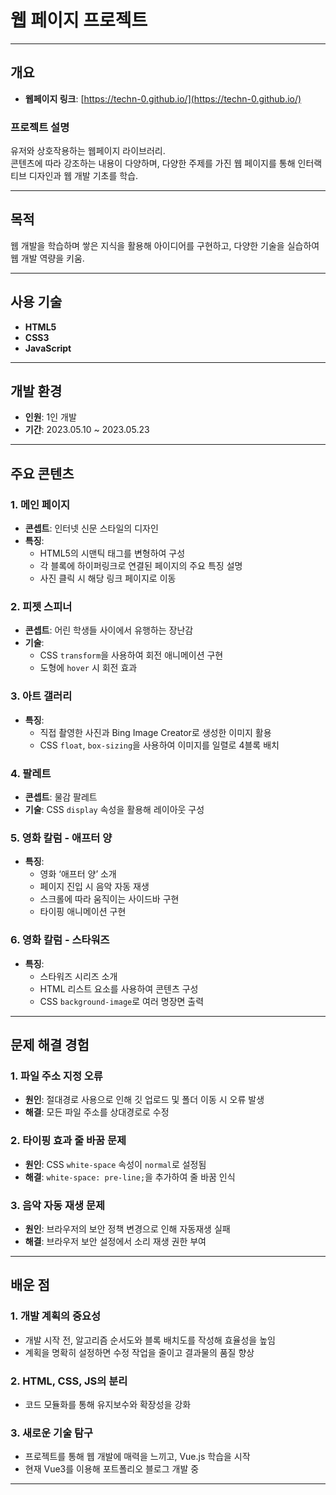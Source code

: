 # 웹 페이지 프로젝트

---

## **개요**  
- **웹페이지 링크**: [https://techn-0.github.io/](https://techn-0.github.io/)  

### **프로젝트 설명**  
유저와 상호작용하는 웹페이지 라이브러리.  
콘텐츠에 따라 강조하는 내용이 다양하며, 다양한 주제를 가진 웹 페이지를 통해 인터랙티브 디자인과 웹 개발 기초를 학습.

---

## **목적**  
웹 개발을 학습하며 쌓은 지식을 활용해 아이디어를 구현하고, 다양한 기술을 실습하여 웹 개발 역량을 키움.

---

## **사용 기술**  
- **HTML5**  
- **CSS3**  
- **JavaScript**  

---

## **개발 환경**  
- **인원**: 1인 개발  
- **기간**: 2023.05.10 ~ 2023.05.23  

---

## **주요 콘텐츠**

### **1. 메인 페이지**  
- **콘셉트**: 인터넷 신문 스타일의 디자인  
- **특징**:  
  - HTML5의 시맨틱 태그를 변형하여 구성  
  - 각 블록에 하이퍼링크로 연결된 페이지의 주요 특징 설명  
  - 사진 클릭 시 해당 링크 페이지로 이동  

### **2. 피젯 스피너**  
- **콘셉트**: 어린 학생들 사이에서 유행하는 장난감  
- **기술**:  
  - CSS `transform`을 사용하여 회전 애니메이션 구현  
  - 도형에 `hover` 시 회전 효과  

### **3. 아트 갤러리**  
- **특징**:  
  - 직접 촬영한 사진과 Bing Image Creator로 생성한 이미지 활용  
  - CSS `float`, `box-sizing`을 사용하여 이미지를 일렬로 4블록 배치  

### **4. 팔레트**  
- **콘셉트**: 물감 팔레트  
- **기술**: CSS `display` 속성을 활용해 레이아웃 구성  

### **5. 영화 칼럼 - 애프터 양**  
- **특징**:  
  - 영화 ‘애프터 양’ 소개  
  - 페이지 진입 시 음악 자동 재생  
  - 스크롤에 따라 움직이는 사이드바 구현  
  - 타이핑 애니메이션 구현  

### **6. 영화 칼럼 - 스타워즈**  
- **특징**:  
  - 스타워즈 시리즈 소개  
  - HTML 리스트 요소를 사용하여 콘텐츠 구성  
  - CSS `background-image`로 여러 명장면 출력  

---

## **문제 해결 경험**  

### **1. 파일 주소 지정 오류**  
- **원인**: 절대경로 사용으로 인해 깃 업로드 및 폴더 이동 시 오류 발생  
- **해결**: 모든 파일 주소를 상대경로로 수정  

### **2. 타이핑 효과 줄 바꿈 문제**  
- **원인**: CSS `white-space` 속성이 `normal`로 설정됨  
- **해결**: `white-space: pre-line;`을 추가하여 줄 바꿈 인식  

### **3. 음악 자동 재생 문제**  
- **원인**: 브라우저의 보안 정책 변경으로 인해 자동재생 실패  
- **해결**: 브라우저 보안 설정에서 소리 재생 권한 부여  

---

## **배운 점**

### **1. 개발 계획의 중요성**  
- 개발 시작 전, 알고리즘 순서도와 블록 배치도를 작성해 효율성을 높임  
- 계획을 명확히 설정하면 수정 작업을 줄이고 결과물의 품질 향상  

### **2. HTML, CSS, JS의 분리**  
- 코드 모듈화를 통해 유지보수와 확장성을 강화  

### **3. 새로운 기술 탐구**  
- 프로젝트를 통해 웹 개발에 매력을 느끼고, Vue.js 학습을 시작  
- 현재 Vue3를 이용해 포트폴리오 블로그 개발 중  

---
